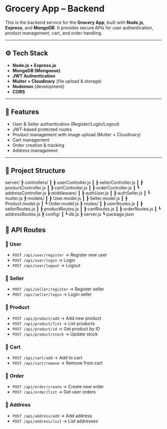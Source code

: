 # Grocery App – Backend  

This is the backend service for the **Grocery App**, built with **Node.js**, **Express**, and **MongoDB**. It provides secure APIs for user authentication, product management, cart, and order handling.  

---

## ⚙️ Tech Stack  
- **Node.js + Express.js**  
- **MongoDB (Mongoose)**  
- **JWT Authentication**  
- **Multer + Cloudinary** (file upload & storage)  
- **Nodemon** (development)  
- **CORS**  

---

## 🚀 Features  

- User & Seller authentication (Register/Login/Logout)  
- JWT-based protected routes  
- Product management with image upload (Multer + Cloudinary)  
- Cart management  
- Order creation & tracking  
- Address management  

---

## 📂 Project Structure  

server/
┣ controllers/
┃ ┣ userController.js
┃ ┣ sellerController.js
┃ ┣ productController.js
┃ ┣ cartController.js
┃ ┣ orderController.js
┃ ┗ addressController.js
┣ middleware/
┃ ┣ authUser.js
┃ ┣ authSeller.js
┃ ┗ multer.js
┣ models/
┃ ┣ User.model.js
┃ ┣ Seller.model.js
┃ ┣ Product.model.js
┃ ┗ Order.model.js
┣ routes/
┃ ┣ userRoutes.js
┃ ┣ sellerRoutes.js
┃ ┣ productRoutes.js
┃ ┣ cartRoutes.js
┃ ┣ orderRoutes.js
┃ ┗ addressRoutes.js
┣ config/
┃ ┗ db.js
┣ server.js
┗ package.json

## 📌 API Routes  

### 🔹 User  
- `POST /api/user/register` → Register new user  
- `POST /api/user/login` → Login  
- `POST /api/user/logout` → Logout  

### 🔹 Seller  
- `POST /api/seller/register` → Register seller  
- `POST /api/seller/login` → Login seller  

### 🔹 Product  
- `POST /api/product/add` → Add new product  
- `POST /api/product/list` → List products  
- `POST /api/product/id` → Get product by ID  
- `POST /api/product/stock` → Update stock  

### 🔹 Cart  
- `POST /api/cart/add` → Add to cart  
- `POST /api/cart/remove` → Remove from cart  

### 🔹 Order  
- `POST /api/order/create` → Create new order  
- `POST /api/order/list` → Get user orders  

### 🔹 Address  
- `POST /api/address/add` → Add address  
- `POST /api/address/list` → List addresses  